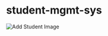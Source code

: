 # student-mgmt-sys
![Add Student Image](https://github.com/ChandanKr16/student-mgmt-sys/blob/main/add%20student.png?raw=true)
